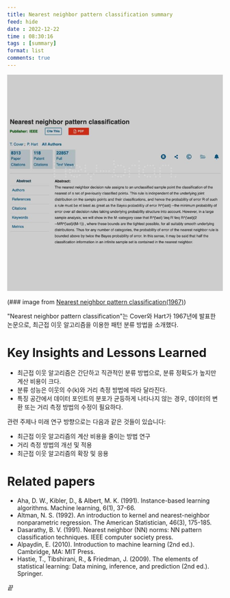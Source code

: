 ```yaml
---
title: Nearest neighbor pattern classification summary
feed: hide
date : 2022-12-22
time : 08:30:16
tags : [summary]
format: list
comments: true
---
```



![](/attachments/Screenshot_2023-03-28_at_102549_PM_watermarked.jpeg)

(\### image from [Nearest neighbor pattern classification(1967)](https://ieeexplore.ieee.org/abstract/document/1053964))

"Nearest neighbor pattern classification"는 Cover와 Hart가 1967년에 발표한 논문으로, 최근접 이웃 알고리즘을 이용한 패턴 분류 방법을 소개했다.

# Key Insights and Lessons Learned
- 최근접 이웃 알고리즘은 간단하고 직관적인 분류 방법으로, 분류 정확도가 높지만 계산 비용이 크다.
- 분류 성능은 이웃의 수(k)와 거리 측정 방법에 따라 달라진다.
- 특징 공간에서 데이터 포인트의 분포가 균등하게 나타나지 않는 경우, 데이터의 변환 또는 거리 측정 방법의 수정이 필요하다.

관련 주제나 미래 연구 방향으로는 다음과 같은 것들이 있습니다:
- 최근접 이웃 알고리즘의 계산 비용을 줄이는 방법 연구
- 거리 측정 방법의 개선 및 적용
- 최근접 이웃 알고리즘의 확장 및 응용

# Related papers
- Aha, D. W., Kibler, D., & Albert, M. K. (1991). Instance-based learning algorithms. Machine learning, 6(1), 37-66.
- Altman, N. S. (1992). An introduction to kernel and nearest-neighbor nonparametric regression. The American Statistician, 46(3), 175-185.
- Dasarathy, B. V. (1991). Nearest neighbor (NN) norms: NN pattern classification techniques. IEEE computer society press.
- Alpaydin, E. (2010). Introduction to machine learning (2nd ed.). Cambridge, MA: MIT Press.
- Hastie, T., Tibshirani, R., & Friedman, J. (2009). The elements of statistical learning: Data mining, inference, and prediction (2nd ed.). Springer.



_끝_
